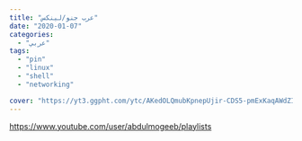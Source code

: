 ```yaml
---
title: "عرب جنو/لينكس"
date: "2020-01-07"
categories:
  - "عربي"
tags:
  - "pin"
  - "linux"
  - "shell"
  - "networking"

cover: "https://yt3.ggpht.com/ytc/AKedOLQmubKpnepUjir-CDS5-pmExKaqAWdZIMd3al_qYA=s88-c-k-c0x00ffffff-no-rj"
---
```


https://www.youtube.com/user/abdulmogeeb/playlists
